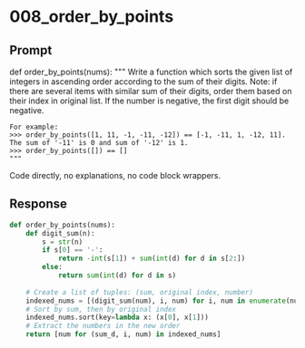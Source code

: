 # 008_order_by_points

## Prompt

def order_by_points(nums):
    """
    Write a function which sorts the given list of integers
    in ascending order according to the sum of their digits.
    Note: if there are several items with similar sum of their digits,
    order them based on their index in original list. If the number is negative, the first digit should be negative.

    For example:
    >>> order_by_points([1, 11, -1, -11, -12]) == [-1, -11, 1, -12, 11]. The sum of '-11' is 0 and sum of '-12' is 1.
    >>> order_by_points([]) == []
    """

Code directly, no explanations, no code block wrappers.

## Response

```python
def order_by_points(nums):
    def digit_sum(n):
        s = str(n)
        if s[0] == '-':
            return -int(s[1]) + sum(int(d) for d in s[2:])
        else:
            return sum(int(d) for d in s)
    
    # Create a list of tuples: (sum, original index, number)
    indexed_nums = [(digit_sum(num), i, num) for i, num in enumerate(nums)]
    # Sort by sum, then by original index
    indexed_nums.sort(key=lambda x: (x[0], x[1]))
    # Extract the numbers in the new order
    return [num for (sum_d, i, num) in indexed_nums]
```

